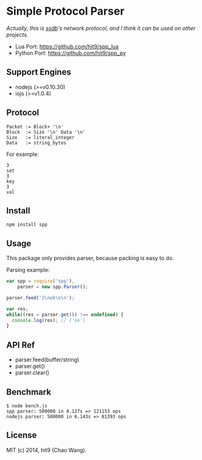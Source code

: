Simple Protocol Parser
======================

*Actually, this is [ssdb](http://ssdb.io)'s network protocol, and I think it can
be used on other projects.*

- Lua Port: https://github.com/hit9/spp_lua
- Python Port: https://github.com/hit9/spp_py


Support Engines
--------------

- nodejs (>=v0.10.30)
- iojs (>=v1.0.4)

Protocol
--------

```
Packet := Block+ '\n'
Block  := Size '\n' Data '\n'
Size   := literal_integer
Data   := string_bytes
```

For example:

```
3
set
3
key
3
val

```

Install
-------

```
npm install spp
```

Usage
-----

This package only provides parser, because packing is
easy to do.


Parsing example:

```js
var spp = require('spp'),
    parser = new spp.Parser();

parser.feed('2\nok\n\n');

var res;
while((res = parser.get()) !== undefined) {
  console.log(res); // ['ok']
}
```

API Ref
-------

- parser.feed(buffer/string)
- parser.get()
- parser.clear()

Benchmark
---------

```
$ node bench.js
spp parser: 500000 in 4.127s => 121153 ops
nodejs parser: 500000 in 6.143s => 81393 ops
```

License
-------

MIT (c) 2014, hit9 (Chao Wang).
